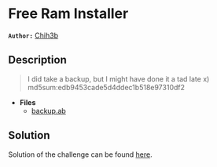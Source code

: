 # Free Ram Installer

**`Author:`** [Chih3b](https://github.com/Ch1h3b)

## Description

> I did take a backup, but I might have done it a tad late x)
> md5sum:edb9453cade5d4ddec1b518e97310df2





- **Files** 
 	- [backup.ab](backup.ab)  





## Solution
Solution of the challenge can be found [here](solution/).
